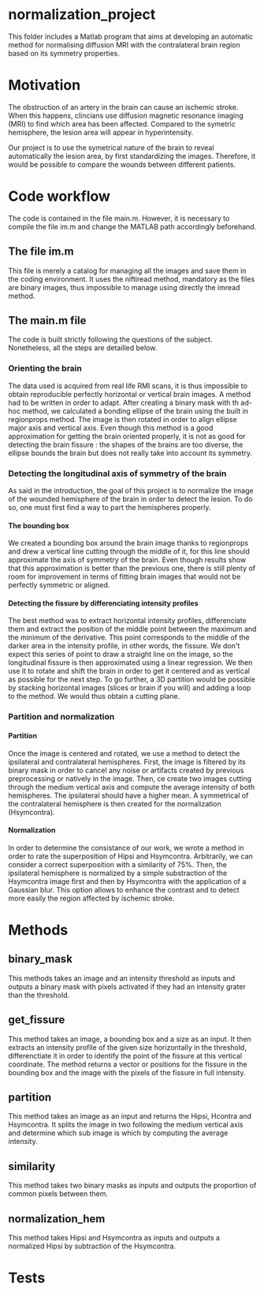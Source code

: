# normalization_project
This folder includes a Matlab program that aims at developing an automatic method for normalising diffusion MRI with the contralateral brain region based on its symmetry properties. 

# Motivation
The obstruction of an artery in the brain can cause an ischemic stroke. When this happens, clincians use diffusion magnetic resonance imaging (MRI) to find which area has been affected. Compared to the symetric hemisphere, the lesion area will appear in hyperintensity.

Our project is to use the symetrical nature of the brain to reveal automatically the lesion area, by first standardizing the images. Therefore, it would be possible to compare the wounds between different patients. 

# Code workflow
The code is contained in the file main.m. However, it is necessary to compile the file im.m and change the MATLAB path accordingly beforehand. 
## The file im.m
This file is merely a catalog for managing all the images and save them in the coding environment. It uses the niftiread method, mandatory as the files are binary images, thus impossible to manage using directly the imread method.

## The main.m file
The code is built strictly following the questions of the subject. Nonetheless, all the steps are detailled below.
### Orienting the brain 
The data used is acquired from real life RMI scans, it is thus impossible to obtain reproducible perfectly horizontal or vertical brain images. A method had to be written in order to adapt. After creating a binary mask with th ad-hoc method, we calculated a bonding ellipse of the brain using the built in regionprops method. The image is then rotated in order to align ellipse major axis and vertical axis. 
Even though this method is a good approximation for getting the brain oriented properly, it is not as good for detecting the brain fissure : the shapes of the brains are too diverse, the ellipse bounds the brain but does not really take into account its symmetry. 

### Detecting the longitudinal axis of symmetry of the brain

As said in the introduction, the goal of this project is to normalize the image of the wounded hemisphere of the brain in order to detect the lesion. To do so, one must first find a way to part the hemispheres properly. 

#### The bounding box

We created a bounding box around the brain image thanks to regionprops and drew a vertical line cutting through the middle of it, for this line should approximate the axis of symmetry of the brain. Even though results show that this approximation is better than the previous one, there is still plenty of room for improvement in terms of fitting brain images that would not be perfectly symmetric or aligned. 

#### Detecting the fissure by differenciating intensity profiles

The best method was to extract horizontal intensity profiles, differenciate them and extract the position of the middle point between the maximum and the minimum of the derivative. This point corresponds to the middle of the darker area in the intensity profile, in other words, the fissure.
We don't expect this series of point to draw a straight line on the image, so the longitudinal fissure is then approximated using a linear regression. We then use it to rotate and shift the brain in order to get it centered and as vertical as possible for the next step. 
To go further, a 3D partition would be possible by stacking horizontal images (slices or brain if you will) and adding a loop to the method. We would thus obtain a cutting plane. 

### Partition and normalization

#### Partition
Once the image is centered and rotated, we use a method to detect the ipsilateral and contralateral hemispheres. First, the image is filtered by its binary mask in order to cancel any noise or artifacts created by previous preprocessing or natively in the image. Then, ce create two images cutting through the medium vertical axis and compute the average intensity of both hemispheres. The ipsilateral should have a higher mean. A symmetrical of the contralateral hemisphere is then created for the normalization (Hsymcontra). 

#### Normalization

In order to determine the consistance of our work, we wrote a method in order to rate the superposition of Hipsi and Hsymcontra. Arbitrarily, we can consider a correct superposition with a similarity of 75%.
Then, the ipsilateral hemisphere is normalized by a simple substraction of the Hsymcontra image first and then by Hsymcontra with the application of a Gaussian blur. This option allows to enhance the contrast and to detect more easily the region affected by ischemic stroke. 

# Methods 

## binary_mask
This methods takes an image and an intensity threshold as inputs and outputs a binary mask with pixels activated if they had an intensity grater than the threshold. 
## get_fissure
This method takes an image, a bounding box and a size as an input. It then extracts an intensity profile of the given size horizontally in the threshold, differenctiate it in order to identify the point of the fissure at this vertical coordinate. The method returns a vector or positions for the fissure in the bounding box and the image with the pixels of the fissure in full intensity.
## partition
This method takes an image as an input and returns the Hipsi, Hcontra and Hsymcontra. It splits the image in two following the medium vertical axis and determine which sub image is which by computing the average intensity. 
## similarity
This method takes two binary masks as inputs and outputs the proportion of common pixels between them.
## normalization_hem
This method takes Hipsi and Hsymcontra as inputs and outputs a normalized Hipsi by subtraction of the Hsymcontra. 
# Tests

